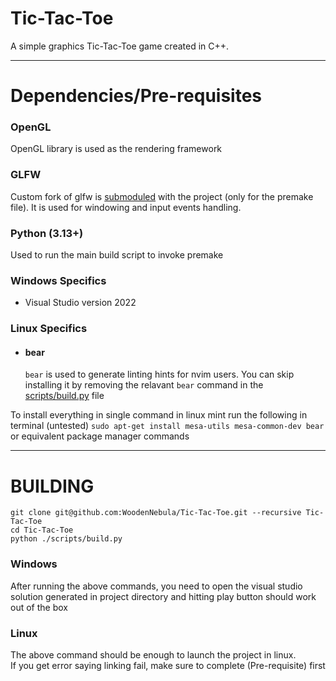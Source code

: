 # Tic-Tac-Toe

A simple graphics Tic-Tac-Toe game created in C++.

---

# Dependencies/Pre-requisites

### OpenGL

OpenGL library is used as the rendering framework

 
### GLFW

Custom fork of glfw is [submoduled](Tic-Tac-Toe/dependencies/GLFW) with the project (only for the premake file).
It is used for windowing and input events handling.


### Python (3.13+)

Used to run the main build script to invoke premake


### Windows Specifics

- Visual Studio version 2022 


###  Linux Specifics  

- #### bear
	`bear` is used to generate linting hints for nvim users. You can skip installing it by removing the relavant `bear` command in the [scripts/build.py](scripts/build.py) file

To install everything in single command in linux mint run the following in terminal (untested)
`sudo apt-get install mesa-utils mesa-common-dev bear`
or equivalent package manager commands

---

# BUILDING

```
git clone git@github.com:WoodenNebula/Tic-Tac-Toe.git --recursive Tic-Tac-Toe
cd Tic-Tac-Toe
python ./scripts/build.py
```


### Windows

After running the above commands, you need to open the visual studio solution generated in project directory and hitting play button should work out of the box

### Linux

The above command should be enough to launch the project in linux.<br>
If you get error saying linking fail, make sure to complete (Pre-requisite) first
